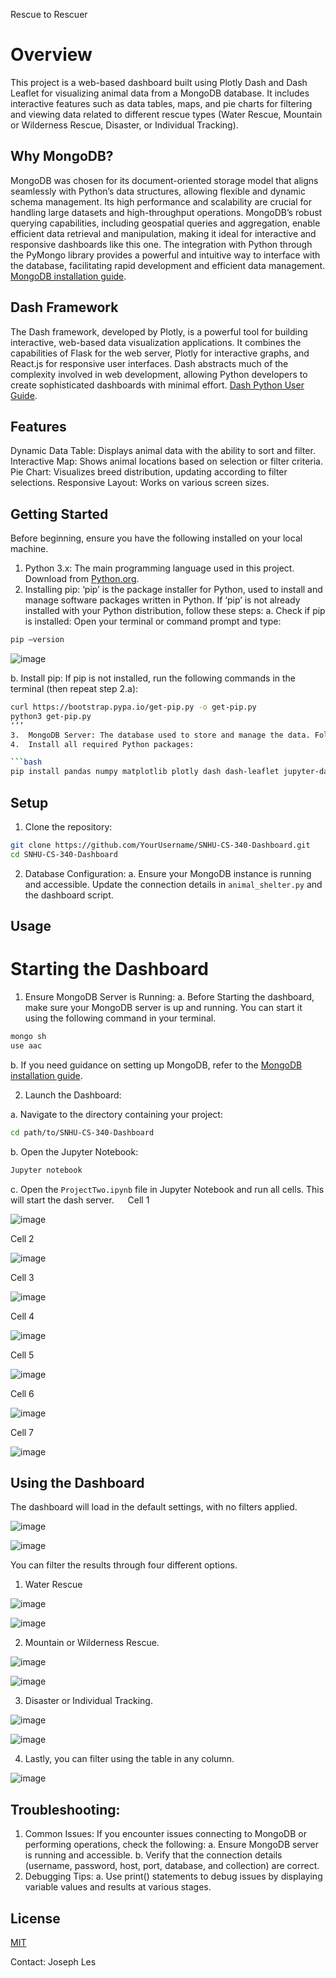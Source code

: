 Rescue to Rescuer
# Overview

This project is a web-based dashboard built using Plotly Dash and Dash Leaflet for visualizing animal data from a MongoDB database. It includes interactive features such as data tables, maps, and pie charts for filtering and viewing data related to different rescue types (Water Rescue, Mountain or Wilderness Rescue, Disaster, or Individual Tracking).

## Why MongoDB?

MongoDB was chosen for its document-oriented storage model that aligns seamlessly with Python’s data structures, allowing flexible and dynamic schema management. Its high performance and scalability are crucial for handling large datasets and high-throughput operations. MongoDB’s robust querying capabilities, including geospatial queries and aggregation, enable efficient data retrieval and manipulation, making it ideal for interactive and responsive dashboards like this one. The integration with Python through the PyMongo library provides a powerful and intuitive way to interface with the database, facilitating rapid development and efficient data management. [MongoDB installation guide]( https://www.mongodb.com/docs/manual/installation/).

## Dash Framework

The Dash framework, developed by Plotly, is a powerful tool for building interactive, web-based data visualization applications. It combines the capabilities of Flask for the web server, Plotly for interactive graphs, and React.js for responsive user interfaces. Dash abstracts much of the complexity involved in web development, allowing Python developers to create sophisticated dashboards with minimal effort. [Dash Python User Guide](https://dash.plotly.com).

## Features

Dynamic Data Table: Displays animal data with the ability to sort and filter.
Interactive Map: Shows animal locations based on selection or filter criteria.
Pie Chart: Visualizes breed distribution, updating according to filter selections.
Responsive Layout: Works on various screen sizes.

## Getting Started
Before beginning, ensure you have the following installed on your local machine.
1.	Python 3.x: The main programming language used in this project. Download from [Python.org](https://www.python.org/downloads/). 
2.	Installing pip: ‘pip’ is the package installer for Python, used to install and manage software packages written in Python. If ‘pip’ is not already installed with your Python distribution, follow these steps:
a.	Check if pip is installed: Open your terminal or command prompt and type:
```bash
pip –version
```
![image](https://github.com/Joseph-Les/AnimalRescueDashboard/assets/84045743/f9cfae15-5193-421a-a5f4-bdd74370d39e)

b.	Install pip: If pip is not installed, run the following commands in the terminal (then repeat step 2.a):
```bash
curl https://bootstrap.pypa.io/get-pip.py -o get-pip.py
python3 get-pip.py
‘’’
3.	MongoDB Server: The database used to store and manage the data. Follow the installation instructions on [MongoDB installation guide]( https://www.mongodb.com/docs/manual/installation/).
4.	Install all required Python packages:

```bash
pip install pandas numpy matplotlib plotly dash dash-leaflet jupyter-dash notebook
```
## Setup

1.	Clone the repository:
```bash
git clone https://github.com/YourUsername/SNHU-CS-340-Dashboard.git
cd SNHU-CS-340-Dashboard
```

2.	Database Configuration:
a.	Ensure your MongoDB instance is running and accessible. Update the connection details in `animal_shelter.py` and the dashboard script.

## Usage

# Starting the Dashboard

1.	Ensure MongoDB Server is Running:
a.	Before Starting the dashboard, make sure your MongoDB server is up and running. You can start it using the following command in your terminal. 
```bash
mongo sh
use aac
```
 

b.	If you need guidance on setting up MongoDB, refer to the [MongoDB installation guide]( https://www.mongodb.com/docs/manual/installation/).

2.	Launch the Dashboard:

a.	Navigate to the directory containing your project:
```bash
cd path/to/SNHU-CS-340-Dashboard
```
b.	Open the Jupyter Notebook:
```bash
Jupyter notebook
```
c.	Open the `ProjectTwo.ipynb` file in Jupyter Notebook and run all cells. This will start the dash server. 
 
Cell 1

 ![image](https://github.com/Joseph-Les/AnimalRescueDashboard/assets/84045743/b4594f06-18ac-4097-ae04-8b9625a3d94f)

Cell 2

 ![image](https://github.com/Joseph-Les/AnimalRescueDashboard/assets/84045743/01225162-673b-4095-a1a2-386f47457e30)

Cell 3

![image](https://github.com/Joseph-Les/AnimalRescueDashboard/assets/84045743/ae285ee9-a0f0-4536-b0d1-41b5623d765e)
 
Cell 4

 ![image](https://github.com/Joseph-Les/AnimalRescueDashboard/assets/84045743/b9a29990-aaec-4558-9f22-b038c76ed762)

Cell 5

![image](https://github.com/Joseph-Les/AnimalRescueDashboard/assets/84045743/60f3d8df-3f84-40c2-bef4-2391487ab6b7)
 
Cell 6

 ![image](https://github.com/Joseph-Les/AnimalRescueDashboard/assets/84045743/184aa8f0-4c30-4685-88cd-f364a15fba34)

Cell 7

![image](https://github.com/Joseph-Les/AnimalRescueDashboard/assets/84045743/f5e3fd83-34e6-477e-a152-1e17d402fc3b)
 
## Using the Dashboard

The dashboard will load in the default settings, with no filters applied.

![image](https://github.com/Joseph-Les/AnimalRescueDashboard/assets/84045743/6463de6b-bf84-4633-9317-51d10e3615b8)
  
![image](https://github.com/Joseph-Les/AnimalRescueDashboard/assets/84045743/6fefe32c-367f-4238-a0f7-14d2c2ca8064)
 
You can filter the results through four different options.
1.	Water Rescue

 ![image](https://github.com/Joseph-Les/AnimalRescueDashboard/assets/84045743/3db0ba14-ea12-4e46-aba0-d84872d6f2d3)

![image](https://github.com/Joseph-Les/AnimalRescueDashboard/assets/84045743/90db7de0-246a-4fc5-8ca8-ae9ba9bbcee9)
 
2.	Mountain or Wilderness Rescue.

 ![image](https://github.com/Joseph-Les/AnimalRescueDashboard/assets/84045743/1be9f1bc-bffb-49a9-89bc-be225a2e84ff)

![image](https://github.com/Joseph-Les/AnimalRescueDashboard/assets/84045743/1fd6b220-d083-48ae-827b-6c9cc11b0d8b)

3.	Disaster or Individual Tracking.

 ![image](https://github.com/Joseph-Les/AnimalRescueDashboard/assets/84045743/e763b94c-6ce6-4ccf-a8e5-eb94242d35c7)

 ![image](https://github.com/Joseph-Les/AnimalRescueDashboard/assets/84045743/b4cc6a18-6dbc-4bd1-b576-c4eae59bba88)

4.	Lastly, you can filter using the table in any column.

 ![image](https://github.com/Joseph-Les/AnimalRescueDashboard/assets/84045743/5a6a3238-8fbf-464d-8022-72d91031c934)

## Troubleshooting:

1.	Common Issues: If you encounter issues connecting to MongoDB or performing operations, check the following:
a.	Ensure MongoDB server is running and accessible.
b.	Verify that the connection details (username, password, host, port, database, and collection) are correct.
2.	Debugging Tips:
a.	Use print() statements to debug issues by displaying variable values and results at various stages.

## License

[MIT](https://choosealicense.com/licenses/mit/)

Contact:
Joseph Les
